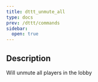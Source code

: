 ```yaml
---
title: dttt_unmute_all
type: docs
prev: /dttt/commands
sidebar:
  open: true
---
```


## Description
Will unmute all players in the lobby